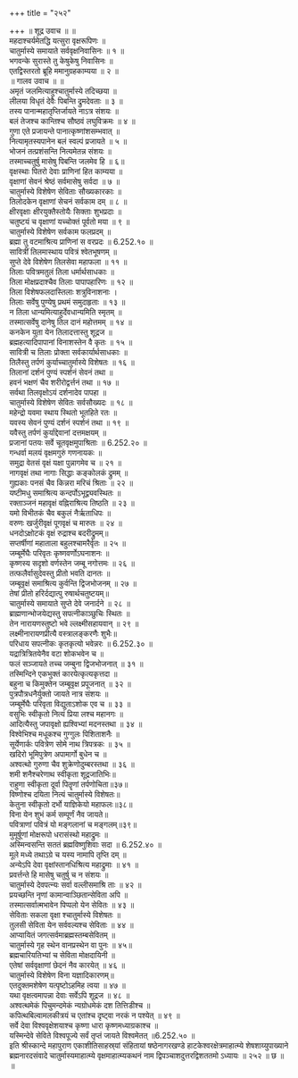 +++
title = "२५२"

+++
॥ शूद्र उवाच ॥ ॥  
महदाश्चर्यमेतद्धि यत्सुरा वृक्षरूपिणः ॥  
चातुर्मास्ये समायाते सर्ववृक्षनिवासिनः ॥ १ ॥  
भगवन्के सुरास्ते तु केषुकेषु निवासिनः ॥  
एतद्विस्तरतो ब्रूहि ममानुग्रहकाम्यया ॥ २ ॥  
॥ गालव उवाच ॥ ॥  
अमृतं जलमित्याहुश्चातुर्मास्ये तदिच्छया ॥  
लीलया विधृतं देवैः पिबन्ति द्रुमदेवताः ॥ ३ ॥  
तस्य पानान्महातृप्तिर्जायते नाऽत्र संशयः ॥  
बलं तेजश्च कान्तिश्च सौष्ठवं लघुविक्रमः ॥ ४ ॥  
गुणा एते प्रजायन्ते पानात्कृष्णांशसम्भवात् ॥  
नित्यामृतस्यपानेन बलं स्वल्पं प्रजायते ॥ ५ ॥  
भोजनं तत्प्रशंसन्ति नित्यमेतन्न संशयः ॥  
तस्माच्चतुर्षु मासेषु पिबन्ति जलमेव हि ॥ ६॥  
वृक्षस्थाः पितरो देवाः प्राणिनां हित काम्यया ॥  
वृक्षाणां सेवनं श्रेष्ठं सर्वमासेषु सर्वदा ॥ ७ ॥  
चातुर्मास्ये विशेषेण सेविताः सौख्यकारकाः ॥  
तिलोदकेन वृक्षाणां सेचनं सर्वकाम दम् ॥ ८ ॥  
क्षीरवृक्षाः क्षीरयुक्तैस्तोयैः सिक्ताः शुभप्रदाः ॥  
चतुष्टयं च वृक्षाणां यच्चोक्तं पूर्वतो मया ॥ ९ ॥  
चातुर्मास्ये विशेषेण सर्वकाम फलप्रदम् ॥  
ब्रह्मा तु वटमाश्रित्य प्राणिनां स वरप्रदः ॥ 6.252.१० ॥  
सावित्रीं तिलमास्थाय पवित्रं श्वेतभूषणम् ॥  
सुप्ते देवे विशेषेण तिलसेवा महाफला ॥ ११ ॥  
तिलाः पवित्रमतुलं तिला धर्मार्थसाधकाः ॥  
तिला मोक्षप्रदाश्चैव तिलाः पापापहारिणः ॥ १२ ॥  
तिला विशेषफलदास्तिलाः शत्रुविनाशनाः ।  
तिलाः सर्वेषु पुण्येषु प्रथमं समुदाहृताः ॥ १३ ॥  
न तिला धान्यमित्याहुर्देवधान्यमिति स्मृतम् ॥  
तस्मात्सर्वेषु दानेषु तिल दानं महोत्तमम् ॥ १४ ॥  
कनकेन युता येन तिलादत्तास्तु शूद्रज ॥  
ब्रह्महत्यादिपापानां विनाशस्तेन वै कृतः ॥ १५ ॥  
सावित्री च तिलाः प्रोक्ता सर्वकार्यार्थसाधकाः ॥  
तिलैस्तु तर्पणं कुर्याच्चातुर्मास्ये विशेषतः ॥ १६ ॥  
तिलानां दर्शनं पुण्यं स्पर्शनं सेवनं तथा ॥  
हवनं भक्षणं चैव शरीरोद्वर्त्तनं तथा ॥ १७ ॥  
सर्वथा तिलवृक्षोऽयं दर्शनादेव पापहा ॥  
चातुर्मास्ये विशेषेण सेवितः सर्वसौख्यदः ॥ १८ ॥  
महेन्द्रो यवमा स्थाय स्थितो भूतहिते रतः ॥  
यवस्य सेवनं पुण्यं दर्शनं स्पर्शनं तथा ॥ १९ ॥  
यवैस्तु तर्पणं कुर्याद्देवानां दत्तमक्षयम् ॥  
प्रजानां पतयः सर्वे चूतवृक्षमुपाश्रिताः ॥ 6.252.२० ॥  
गन्धर्वा मलयं वृक्षमगुरुं गणनायकः ॥  
समुद्रा वेतसं वृक्षं यक्षा पुन्नागमेव च ॥ २१ ॥  
नागवृक्षं तथा नागाः सिद्धाः कङ्कोलकं द्रुमम् ॥  
गुह्यकाः पनसं चैव किन्नरा मरिचं श्रिताः ॥ २२ ॥  
यष्टीमधु समाश्रित्य कन्दर्पोऽभूद्व्यवस्थितः ॥  
रक्ताञ्जनं महावृक्षं वह्निराश्रित्य तिष्ठति ॥ २३ ॥  
यमो विभीतकं चैव बकुलं नैर्ऋताधिपः ॥  
वरुणः खर्जुरीवृक्षं पूगवृक्षं च मारुतः ॥ २४ ॥  
धनदोऽक्षोटकं वृक्षं रुद्राश्च बदरीद्रुमम्॥  
सप्तर्षीणां महाताला बहुलश्चामरैर्वृतः ॥ २५ ॥  
जम्बूर्मेघैः परिवृतः कृष्णवर्णोऽघनाशनः ॥  
कृष्णस्य सदृशो वर्णस्तेन जम्बू नगोत्तमः ॥ २६ ॥  
तत्फलैर्वासुदेवस्तु प्रीतो भवति दानतः ॥  
जम्बूवृक्षं समाश्रित्य कुर्वन्ति द्विजभोजनम् ॥ २७ ॥  
तेषां प्रीतो हरिर्दद्यात्पु रुषार्थचतुष्टयम्॥  
चातुर्मास्ये समायाते सुप्ते देवे जनार्दने ॥ २८ ॥  
ब्राह्मणान्भोजयेद्यस्तु सपत्नीकाञ्छुचिः स्थितः ॥  
तेन नारायणस्तुष्टो भवे ल्लक्ष्मीसहायवान् ॥ २९ ॥  
लक्ष्मीनारायणप्रीत्यै वस्त्रालङ्करणैः शुभैः॥  
परिधाय सपत्नीकः कृतकृत्यो भवेन्नरः ॥ 6.252.३० ॥  
यद्रात्रित्रितयेनैव वटा शोकभवेन च ॥  
फलं सञ्जायते तच्च जम्बुना द्विजभोजनात् ॥ ३१ ॥  
तस्मिन्दिने एकभुक्तं कारयेत्कृत्यकृत्तदा ॥  
बहुना च किमुक्तेन जम्बूवृक्ष प्रपूजनात् ॥ ३२ ॥  
पुत्रपौत्रधनैर्युक्तो जायते नात्र संशयः ॥  
जम्बूर्मेघैः परिवृता विद्युताऽशोक एव च ॥ ३३ ॥  
वसुभिः स्वीकृतो नित्यं प्रिया लश्च महानगः ॥  
आदित्यैस्तु जपावृक्षो ह्यश्विभ्यां मदनस्तथा ॥ ३४ ॥  
विश्वेभिश्च मधूकश्च गुग्गुलः पिशिताशनैः ॥  
सूर्येणार्कः पवित्रेण सोमे नाथ त्रिपत्रकः ॥ ३५ ॥  
खदिरो भूमिपुत्रेण अपामार्गो बुधेन च ॥  
अश्वत्थो गुरुणा चैव शुक्रेणोदुम्बरस्तथा ॥ ३६ ॥  
शमी शनैश्चरेणाथ स्वीकृता शूद्रजातिभिः॥  
राहुणा स्वीकृता दूर्वा पितॄणां तर्पणोचिता॥३७॥  
विष्णोश्च दयिता नित्यं चातुर्मास्ये विशेषतः॥  
केतुना स्वीकृतो दर्भो याज्ञिकेयो महाफलः॥३८॥  
विना येन शुभं कर्म सम्पूर्णं नैव जायते॥  
पवित्राणां पवित्रं यो मङ्गलानां च मङ्गलम्॥३९॥  
मुमूर्षूणां मोक्षरूपो धरासंस्थो महाद्रुमः ॥  
अस्मिन्वसन्ति सततं ब्रह्मविष्णुशिवाः सदा ॥ 6.252.४० ॥  
मूले मध्ये तथाऽग्रे च यस्य नामापि तृप्ति दम् ॥  
अन्येऽपि देवा वृक्षांस्तानधिश्रित्य महाद्रुमाः ॥ ४१ ॥  
प्रवर्त्तन्ते हि मासेषु चतुर्षु च न संशयः ॥  
चातुर्मास्ये देवपत्न्यः सर्वा वल्लीसमाश्रि ताः ॥ ४२ ॥  
प्रयच्छन्ति नृणां कामान्वाञ्छितान्सेविता अपि ॥  
तस्मात्सर्वात्मभावेन पिप्पलो येन सेवितः ॥ ४३ ॥  
सेविताः सकला वृक्षा श्चातुर्मास्ये विशेषतः ॥  
तुलसी सेविता येन सर्ववल्यश्च सेविताः ॥ ४४ ॥  
आप्यायितं जगत्सर्वमाब्रह्मस्तम्बसेवितम् ॥  
चातुर्मास्ये गृह स्थेन वानप्रस्थेन वा पुनः ॥ ४५॥  
ब्रह्मचारियतिभ्यां च सेविता मोक्षदायिनी ॥  
एतेषां सर्ववृक्षाणां छेदनं नैव कारयेत् ॥ ४६ ॥  
चातुर्मास्ये विशेषेण विना यज्ञादिकारणम्॥  
एतदुक्तमशेषेण यत्पृष्टोऽहमिह त्वया ॥ ४७ ॥  
यथा वृक्षत्वमापन्ना देवाः सर्वेऽपि शूद्रज ॥ ४८ ॥  
अश्वत्थमेकं पिचुमन्दमेकं न्यग्रोधमेकं दश तित्तिडीश्च ॥  
कपित्थबिल्वामलकीत्रयं च एतांश्च दृष्ट्वा नरकं न पश्येत् ॥ ४९ ॥  
सर्वे देवा विश्ववृक्षेशयाश्च कृष्णा धारा कृष्णमध्याग्रकाश्च ॥  
यस्मिन्देवे सेविते विश्वपूज्ये सर्वं तृप्तं जायते विश्वमेतत् ॥6.252.५० ॥  
इति श्रीस्कान्दे महापुराण एकाशीतिसाहस्र्यां संहितायां षष्ठेनागरखण्डे हाटकेश्वरक्षेत्रमाहात्म्ये शेषशाय्युपाख्याने ब्रह्मनारदसंवादे चातुर्मास्यमाहात्म्ये वृक्षमाहात्म्यकथनं नाम द्विपञ्चाशदुत्तरद्विशततमो ऽध्यायः ॥ २५२ ॥ छ ॥ ॥
